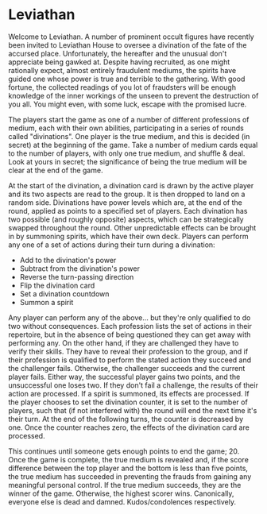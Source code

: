 # Leviathan

Welcome to Leviathan. A number of prominent occult figures have recently been invited to Leviathan House to oversee a divination of the fate of the accursed place. Unfortunately, the hereafter and the unusual don't appreciate being gawked at. Despite having recruited, as one might rationally expect, almost entirely fraudulent mediums, the spirits have guided one whose power is true and terrible to the gathering. With good fortune, the collected readings of you lot of fraudsters will be enough knowledge of the inner workings of the unseen to prevent the destruction of you all. You might even, with some luck, escape with the promised lucre.

The players start the game as one of a number of different professions of medium, each with their own abilities, participating in a series of rounds called "divinations". One player is the true medium, and this is decided (in secret) at the beginning of the game. Take a number of medium cards equal to the number of players, with only one true medium, and shuffle & deal. Look at yours in secret; the significance of being the true medium will be clear at the end of the game.

At the start of the divination, a divination card is drawn by the active player and its two aspects are read to the group. It is then dropped to land on a random side. Divinations have power levels which are, at the end of the round, applied as points to a specified set of players. Each divination has two possible (and roughly opposite) aspects, which can be strategically swapped throughout the round. Other unpredictable effects can be brought in by summoning spirits, which have their own deck. Players can perform any one of a set of actions during their turn during a divination:

* Add to the divination's power
* Subtract from the divination's power
* Reverse the turn-passing direction
* Flip the divination card
* Set a divination countdown
* Summon a spirit

Any player can perform any of the above... but they're only qualified to do two without consequences. Each profession lists the set of actions in their repertoire, but in the absence of being questioned they can get away with performing any. On the other hand, if they are challenged they have to verify their skills. They have to reveal their profession to the group, and if their profession is qualified to perform the stated action they succeed and the challenger fails. Otherwise, the challenger succeeds and the current player fails. Either way, the successful player gains two points, and the unsuccessful one loses two. If they don't fail a challenge, the results of their action are processed. If a spirit is summoned, its effects are processed. If the player chooses to set the divination counter, it is set to the number of players, such that (if not interfered with) the round will end the next time it's their turn. At the end of the following turns, the counter is decreased by one. Once the counter reaches zero, the effects of the divination card are processed.

This continues until someone gets enough points to end the game; 20. Once the game is complete, the true medium is revealed and, if the score difference between the top player and the bottom is less than five points, the true medium has succeeded in preventing the frauds from gaining any meaningful personal control. If the true medium succeeds, they are the winner of the game. Otherwise, the highest scorer wins. Canonically, everyone else is dead and damned. Kudos/condolences respectively.